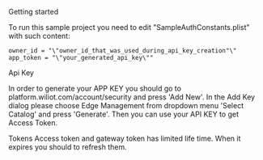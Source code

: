 Getting started

To run this sample project you need to edit "SampleAuthConstants.plist" with such content:

    owner_id = "\"owner_id_that_was_used_during_api_key_creation"\"
    app_token = "\"your_generated_api_key\""


Api Key

In order to generate your APP KEY you should go to platform.wiliot.com/account/security and press 'Add New'. In the Add Key dialog please choose Edge Management from dropdown menu 'Select Catalog' and press 'Generate'. Then you can use your API KEY to get Access Token.

Tokens
Access token and gateway token has limited life time. When it expires you should to refresh them.
